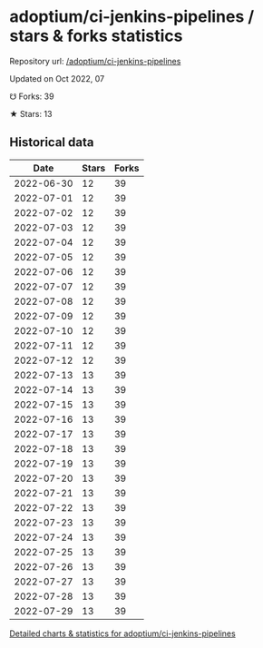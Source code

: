 # adoptium/ci-jenkins-pipelines / stars & forks statistics

Repository url: [/adoptium/ci-jenkins-pipelines](https://github.com/adoptium/ci-jenkins-pipelines)

Updated on Oct 2022, 07

☋ Forks: 39

★ Stars: 13

## Historical data
| Date | Stars | Forks |
|------|-------|-------|
| 2022-06-30 | 12 | 39 | 
| 2022-07-01 | 12 | 39 | 
| 2022-07-02 | 12 | 39 | 
| 2022-07-03 | 12 | 39 | 
| 2022-07-04 | 12 | 39 | 
| 2022-07-05 | 12 | 39 | 
| 2022-07-06 | 12 | 39 | 
| 2022-07-07 | 12 | 39 | 
| 2022-07-08 | 12 | 39 | 
| 2022-07-09 | 12 | 39 | 
| 2022-07-10 | 12 | 39 | 
| 2022-07-11 | 12 | 39 | 
| 2022-07-12 | 12 | 39 | 
| 2022-07-13 | 13 | 39 | 
| 2022-07-14 | 13 | 39 | 
| 2022-07-15 | 13 | 39 | 
| 2022-07-16 | 13 | 39 | 
| 2022-07-17 | 13 | 39 | 
| 2022-07-18 | 13 | 39 | 
| 2022-07-19 | 13 | 39 | 
| 2022-07-20 | 13 | 39 | 
| 2022-07-21 | 13 | 39 | 
| 2022-07-22 | 13 | 39 | 
| 2022-07-23 | 13 | 39 | 
| 2022-07-24 | 13 | 39 | 
| 2022-07-25 | 13 | 39 | 
| 2022-07-26 | 13 | 39 | 
| 2022-07-27 | 13 | 39 | 
| 2022-07-28 | 13 | 39 | 
| 2022-07-29 | 13 | 39 | 


[Detailed charts & statistics for adoptium/ci-jenkins-pipelines](https://reviewgithub.com/rep/adoptium/ci-jenkins-pipelines)

